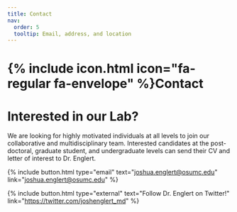 ```yaml
---
title: Contact
nav:
  order: 5
  tooltip: Email, address, and location
---
```

# {% include icon.html icon="fa-regular fa-envelope" %}Contact

# Interested in our Lab?
We are looking for highly motivated individuals at all levels to join our collaborative and multidisciplinary team.  Interested candidates at the post-doctoral, graduate student, and undergraduate levels can send their CV and letter of interest to Dr. Englert.

{%
  include button.html
  type="email"
  text="joshua.englert@osumc.edu"
  link="joshua.englert@osumc.edu"
%}

{%
  include button.html
  type="external"
  text="Follow Dr. Englert on Twitter!"
  link="https://twitter.com/joshenglert_md"
%}
